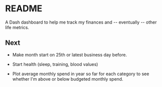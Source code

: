 # README

A Dash dashboard to help me track my finances and -- eventually -- other life metrics.


## Next
- Make month start on 25th or latest business day before.

- Start health (sleep, training, blood values)

- Plot average monthly spend in year so far for each category to see whether I'm above or below budgeted monthly spend.
